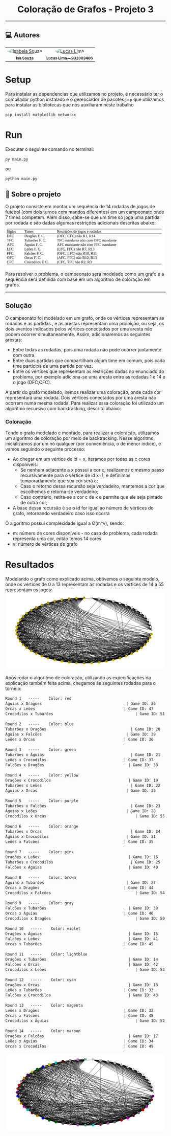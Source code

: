 <h1 align="center">Coloração de Grafos - Projeto 3</h1>



---


<h2>💻 Autores</h2>

<table>
  <tr>
    <td align="center"><a href="https://github.com/isasisnando" target="_blank"><img style="border-radius: 50%;" src="https://github.com/isasisnando.png" width="100px;" alt="Isabela Souza"/><br /><sub><b>Isa Souza</b></sub></a><br /></td>
    <td align="center"><a href="https://github.com/lucasdbr05" target="_blank"><img style="border-radius: 50%;" src="https://github.com/lucasdbr05.png" width="100px;" alt="Lucas Lima"/><br /><sub><b>Lucas Lima - 231003406</b></sub></a><br /></td>
</table>

# Setup
Para instalar as dependencias que utilizamos no projeto, é necessário ter o compilador python instalado e o gerenciador de pacotes `pip` que utilizamos para instalar as bibliotecas que nos auxiliaram neste trabalho
```sheel
pip install matplotlib networkx
```
# Run
Executar o seguinte comando no terminal:
```sheel
py main.py
```
ou 
```sheel
python main.py
```


<h2>💬 Sobre o projeto</h2>

<p>
    O projeto consiste em montar um sequência de 14 rodadas de jogos de futebol (com dois turnos com mandos diferentes) em um campeonato onde 7 times competem. Além disso, sabe-se que um time só joga uma partida por rodada e são dadas algumas restrições adicionais descritas abaixo:
    <img  alt="graph" src= "./readme_utils/restricoes.png">
    Para resolver o problema, o campeonato será modelado como um grafo e a sequência será definida com base em um algoritmo de coloração em grafos.
</p>

---
<h2>Solução</h2>

<p>
   O campeonato foi modelado em um grafo, onde os vértices representam as rodadas e as partidas , e as arestas representam uma proibição, ou seja, os dois eventos indicados pelos vértices conectados por uma aresta não podem ocorrer simultaneamente. Assim, adicionaremos as seguintes arestas:
</p>
<ul>
    <li>
        Entre todas as rodadas, pois uma rodada não pode ocorrer juntamente com outra.
    </li>
    <li>
        Entre duas partidas que compartilham algum time em comum, pois cada time participa de uma partida por vez.
    </li>
    <li>
    Entre os vértices que representam as restrições dadas no enunciado do problema, por exemplo adiciona-se uma aresta entre as rodadas 1 e 14 e o jogo (DFC,CFC).
    </li>
</ul>
<p>
    A partir do grafo modelado, iremos realizar uma coloração, onde cada cor representará uma rodada. Dois vértices conectados por uma aresta não ocorrem numa mesma rodada. Para realizar essa coloração foi utilizado um algoritmo recursivo com backtracking, descrito abaixo: 
</p>

### Coloração
<p>
    Tendo o grafo modelado e montado, para realizar a coloração, utilizamos um algoritmo de coloração por meio de backtracking. Nesse algoritmo, inicializamos por um nó qualquer (por conveniência, o de menor índice), e vamos seguindo o seguinte processo: 
</p>

<ul>
    <li>
        Ao chegar em um vértice de id =  x, iteramos por todas as c cores disponíveis:
        <ul>
            <li> Se nenhum adjacente a x possui a cor c, realizamos o mesmo passo recursivamente para o vértice de id x+1, e definimos temporariamente que sua cor será c;
            </li>
            <li>
                Caso o retorno dessa recursão seja verdadeiro, mantemos a cor que escolhemos e retorna-se verdadeiro;
            </li>
            <li>
                Caso contrário, retira-se a cor c de x e permite que ele seja pintado de outra cor;
            </li>
        </ul>
    </li>
    <li>
        A base dessa recursão é se o id for igual ao número de vértices do grafo, retornando verdadeiro caso isso ocorra
    </li>
</ul>

<p>O algoritmo possui complexidade igual a O(m^v), sendo:</p>
<ul>
    <li>m: número de cores disponíveis - no caso do problema, cada rodada representa uma cor, então temos 14 cores</li>
    <li>v: número de vértices do grafo </li>
</ul>

# Resultados
Modelando o grafo como explicado acima, obtivemos o seguinte modelo, onde os vértices de 0 a 13 representam as rodadas e os vértices de 14 a 55 representam os jogos:
<img  alt="graph" src= "./readme_utils/grafo_sem_coloração.png">


Após rodar o algoritmo de coloração, utilizando as expecificações da explicação também feita acima, chegamos às seguintes rodadas para o torneio:

```shell
Round 1   -----    Color: red
Águias x Dragões                                     | Game ID: 26
Orcas x Leões                                       | Game ID: 47
Crocodilos x Tubarões                                    | Game ID: 51

Round 2   -----    Color: blue
Tubarões x Dragões                                     | Game ID: 20
Águias x Falcões                                     | Game ID: 29
Leões x Orcas                                       | Game ID: 36

Round 3   -----    Color: green
Tubarões x Águias                                      | Game ID: 21
Leões x Crocodilos                                  | Game ID: 37
Falcões x Dragões                                     | Game ID: 38

Round 4   -----    Color: yellow
Dragões x Crocodilos                                  | Game ID: 19
Tubarões x Leões                                       | Game ID: 22
Águias x Orcas                                       | Game ID: 30

Round 5   -----    Color: purple
Tubarões x Falcões                                     | Game ID: 23
Águias x Leões                                       | Game ID: 28
Crocodilos x Orcas                                       | Game ID: 55

Round 6   -----    Color: orange
Tubarões x Orcas                                       | Game ID: 24
Águias x Crocodilos                                  | Game ID: 31
Leões x Falcões                                     | Game ID: 35

Round 7   -----    Color: pink
Dragões x Leões                                       | Game ID: 16
Tubarões x Crocodilos                                  | Game ID: 25
Falcões x Águias                                      | Game ID: 40

Round 8   -----    Color: brown
Águias x Tubarões                                    | Game ID: 27
Orcas x Dragões                                     | Game ID: 44
Crocodilos x Falcões                                     | Game ID: 54

Round 9   -----    Color: gray
Falcões x Tubarões                                    | Game ID: 39
Orcas x Águias                                      | Game ID: 46
Crocodilos x Dragões                                     | Game ID: 50

Round 10   -----    Color: violet
Dragões x Águias                                      | Game ID: 15
Falcões x Leões                                       | Game ID: 41
Orcas x Tubarões                                    | Game ID: 45

Round 11   -----    Color: lightblue
Dragões x Tubarões                                    | Game ID: 14
Falcões x Orcas                                       | Game ID: 42
Crocodilos x Leões                                       | Game ID: 53

Round 12   -----    Color: cyan
Dragões x Orcas                                       | Game ID: 18
Leões x Tubarões                                    | Game ID: 33
Falcões x Crocodilos                                  | Game ID: 43

Round 13   -----    Color: magenta
Leões x Dragões                                     | Game ID: 32
Orcas x Falcões                                     | Game ID: 48
Crocodilos x Águias                                      | Game ID: 52

Round 14   -----    Color: maroon
Dragões x Falcões                                     | Game ID: 17
Leões x Águias                                      | Game ID: 34
Orcas x Crocodilos                                  | Game ID: 49

```
<img  alt="graph" src= "./readme_utils/grafo_com_coloração.png">





